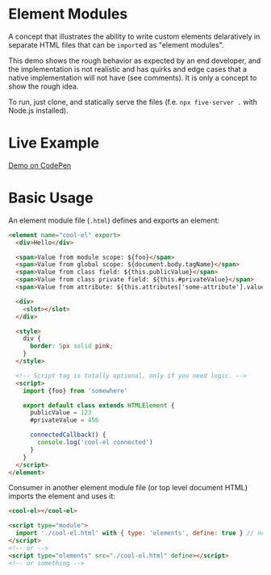 # Element Modules

A concept that illustrates the ability to write custom elements delaratively in
separate HTML files that can be `import`ed as "element modules".

This demo shows the rough behavior as expected by an end developer, and the
implementation is not realistic and has quirks and edge cases that a native
implementation will not have (see comments). It is only a concept to show the
rough idea.

To run, just clone, and statically serve the files (f.e. `npx five-server .`
with Node.js installed).

# Live Example

[Demo on CodePen](https://codepen.io/trusktr/pen/gOEWGXV)

# Basic Usage

An element module file (`.html`) defines and exports an element:

```html
<element name="cool-el" export>
  <div>Hello</div>

  <span>Value from module scope: ${foo}</span>
  <span>Value from global scope: ${document.body.tagName}</span>
  <span>Value from class field: ${this.publicValue}</span>
  <span>Value from class private field: ${this.#privateValue}</span>
  <span>Value from attribute: ${this.attributes['some-attribute'].value}</span>

  <div>
    <slot></slot>
  </div>

  <style>
    div {
      border: 5px solid pink;
    }
  </style>

  <!-- Script tag is totally optional, only if you need logic. -->
  <script>
    import {foo} from 'somewhere'

    export default class extends HTMLElement {
      publicValue = 123
      #privateValue = 456

      connectedCallback() {
        console.log('cool-el connected')
      }
    }
  </script>
</element>
```

Consumer in another element module file (or top level document HTML) imports the element and uses it:

```html
<cool-el></cool-el>

<script type="module">
  import './cool-el.html' with { type: 'elements', define: true } // not sure if import attributes for auto defining is a good idea or not. What happens if multiple import statements to the same file auto define and don't auto define?
</script>
<!-- or -->
<script type="elements" src="./cool-el.html" define></script>
<!-- or something -->
```

